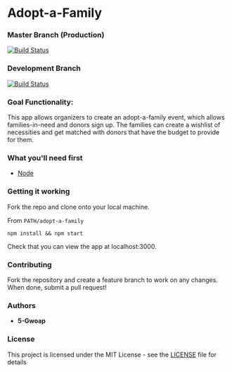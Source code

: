 # Adopt-a-Family

### Master Branch (Production)
[![Build Status](https://travis-ci.org/5-gwoap/adopt-a-family.svg?branch=master)](https://travis-ci.org/5-gwoap/adopt-a-family)

### Development Branch
[![Build Status](https://travis-ci.org/5-gwoap/adopt-a-family.svg?branch=travis-test)](https://travis-ci.org/5-gwoap/adopt-a-family)

### Goal Functionality:
This app allows organizers to create an adopt-a-family event, which allows families-in-need and donors sign up.  The families can create a wishlist of necessities and get matched with donors that have the budget to provide for them.

### What you'll need first
* [Node](https://nodejs.org/en/)

### Getting it working
Fork the repo and clone onto your local machine.

From `PATH/adopt-a-family`

```
npm install && npm start
```

Check that you can view the app at localhost:3000.

### Contributing

Fork the repository and create a feature branch to work on any changes.   When done, submit a pull request!

### Authors

* **5-Gwoap**

### License

This project is licensed under the MIT License - see the [LICENSE](LICENSE) file for details
